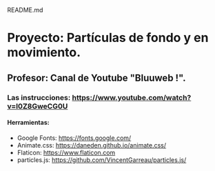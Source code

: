 README.md

# Proyecto: Partículas de fondo y en movimiento.
## Profesor: Canal de Youtube "Bluuweb !".
### Las instrucciones: https://www.youtube.com/watch?v=I0Z8GweCG0U

#### Herramientas:
* Google Fonts: https://fonts.google.com/
* Animate.css: https://daneden.github.io/animate.css/
* Flaticon: https://www.flaticon.com
* particles.js: https://github.com/VincentGarreau/particles.js/
